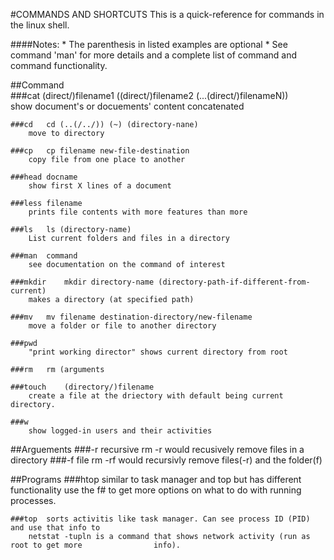#COMMANDS AND SHORTCUTS
This is a quick-reference for commands in the linux shell.

####Notes: 
	* The parenthesis in listed examples are optional
	* See command 'man' for more details and a complete list of command and command 		functionality.

##Command		
	###cat	(direct/)filename1 ((direct/)filename2 (...(direct/)filenameN))			
		show document's or docuements' content concatenated

	###cd	cd (..(/../)) (~) (directory-nane)
		move to directory
			
	###cp	cp filename new-file-destination
		copy file from one place to another
 
	###head	docname
		show first X lines of a document
	
	###less	filename
		prints file contents with more features than more	
	
	###ls 	ls (directory-name)
		List current folders and files in a directory

	###man	command			
		see documentation on the command of interest

	###mkdir	mkdir directory-name (directory-path-if-different-from-current)
		makes a directory (at specified path)

	###mv	mv filename destination-directory/new-filename
		move a folder or file to another directory

	###pwd	
		"print working director" shows current directory from root

	###rm	rm (arguments 

	###touch	(directory/)filename
		create a file at the driectory with default being current directory.

	###w	
		show logged-in users and their activities

##Arguements
	###-r	recursive
		rm -r would recusively remove files in a directory
	###-f	file
		rm -rf would recursivly remove files(-r) and the folder(f)

##Programs
	###htop	similar to task manager and top but has different functionality
		use the f# to get more options on what to do with running processes. 


	###top 	sorts activitis like task manager. Can see process ID (PID) and use that info to 
		netstat -tupln is a command that shows network activity (run as root to get more 				info).
